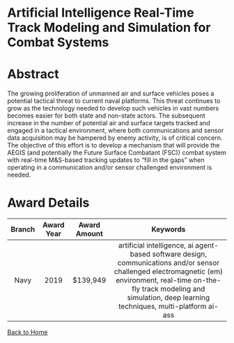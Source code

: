 
Artificial Intelligence Real-Time Track Modeling and Simulation for Combat Systems
==================================================================================

# Abstract


The growing proliferation of unmanned air and surface vehicles poses a potential tactical threat to current naval platforms. This threat continues to grow as the technology needed to develop such vehicles in vast numbers becomes easier for both state and non-state actors. The subsequent increase in the number of potential air and surface targets tracked and engaged in a tactical environment, where both communications and sensor data acquisition may be hampered by enemy activity, is of critical concern. The objective of this effort is to develop a mechanism that will provide the AEGIS (and potentially the Future Surface Combatant (FSC)) combat system with real-time M&S-based tracking updates to “fill in the gaps” when operating in a communication and/or sensor challenged environment is needed.  

# Award Details

|Branch|Award Year|Award Amount|Keywords|
| :---: | :---: | :---: | :---: |
|Navy|2019|$139,949|artificial intelligence, ai agent-based software design, communications and/or sensor challenged electromagnetic (em) environment, real-time on-the-fly track modeling and simulation, deep learning techniques, multi-platform ai-ass|
  
  


[Back to Home](https://github.com/chrischow/dod_sbir_awards#2031)